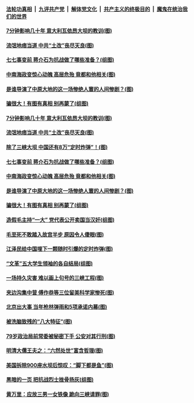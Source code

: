 

####  [法轮功真相](../../../../basic/blob/master/README.md?t=07051802) &nbsp;|&nbsp; [九评共产党](../../../../9ping.md/blob/master/README.md?t=07051802) &nbsp;|&nbsp; [解体党文化](../../../../jtdwh.md/blob/master/README.md?t=07051802)  &nbsp;|&nbsp; [共产主义的终极目的](../../../../gczydzjmd.md/blob/master/README.md?t=07051802) &nbsp;|&nbsp; [魔鬼在统治我们的世界](../../../../mgztzwmdsj.md/blob/master/README.md?t=07051802) 

#### [7分钟影响几十年 意大利瓦依昂大坝的教训(图)](../pages/p6/937542.md?t=07051802) 

#### [流氓地痞当道 中共“土改”丧尽天良(图)](../pages/p6/937896.md?t=07051802) 

#### [七七事变前 蒋介石为抗战做了哪些准备？(组图)](../pages/p6/938219.md?t=07051802) 

#### [中南海政变惊心动魄 高层危殆 竟都和他相关(图)](../pages/p6/937814.md?t=07051802) 

#### [是谁导演了中原大地的这一场惨绝人寰的人间惨剧？(图)](../pages/p6/938390.md?t=07051802) 

#### [骗很大！有图有真相 别再蒙了(组图)](../pages/p6/938072.md?t=07051802) 

#### [7分钟影响几十年 意大利瓦依昂大坝的教训(图)](../pages/p6/937542.md?t=07051802) 

#### [流氓地痞当道 中共“土改”丧尽天良(图)](../pages/p6/937896.md?t=07051802) 

#### [除了三峡大坝 中国还有8万“定时炸弹”！(图)](../pages/p6/937540.md?t=07051802) 

#### [七七事变前 蒋介石为抗战做了哪些准备？(组图)](../pages/p6/938219.md?t=07051802) 

#### [中南海政变惊心动魄 高层危殆 竟都和他相关(图)](../pages/p6/937814.md?t=07051802) 

#### [是谁导演了中原大地的这一场惨绝人寰的人间惨剧？(图)](../pages/p6/938390.md?t=07051802) 

#### [骗很大！有图有真相 别再蒙了(组图)](../pages/p6/938072.md?t=07051802) 

#### [造假毛主持“一大” 党代表公开卖国当汉奸(组图)](../pages/p6/938123.md?t=07051802) 

#### [毛至死不敢踏入故宫半步 原因令人傻眼(图)](../pages/p6/938007.md?t=07051802) 

#### [江泽民给中国埋下一颗随时引爆的定时炸弹(图)](../pages/p6/937539.md?t=07051802) 

#### [“文革”五大学生领袖的各自结局(组图)](../pages/p6/938075.md?t=07051802) 

#### [一场持久灾害 难以画上句号的三峡工程(图)](../pages/p6/937534.md?t=07051802) 

#### [夹边沟集中营 傅作恭等三位留美科学家惨死(图)](../pages/p6/937892.md?t=07051802) 

#### [北京出大事 当年枪林弹雨和5项承诺内幕(图)](../pages/p6/937994.md?t=07051802) 

#### [被洗脑致残的“八大特征”(图)](../pages/p6/938073.md?t=07051802) 

#### [79岁政治局前常委被秘密下手 公安对其行刑(图)](../pages/p6/937960.md?t=07051802) 

#### [明清大儒王夫之：“六然处世”富含哲理(图)](../pages/p6/937069.md?t=07051802) 

#### [美国拆除900座水坝后惊叹：“脚下都是鱼”(图)](../pages/p6/937533.md?t=07051802) 

#### [黑暗的一页 把抗战烈士挫骨扬灰(组图)](../pages/p6/937888.md?t=07051802) 

#### [黄万里：应放三男一女铁像 跪向三峡请罪(图)](../pages/p6/937532.md?t=07051802) 

